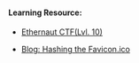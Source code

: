 #### Learning Resource:

  * [Ethernaut CTF(Lvl. 10)](https://ethernaut.openzeppelin.com/)

  * [Blog: Hashing the Favicon.ico](https://medium.com/@SkiMask0/hashing-the-favicon-ico-a498fc3d665b)
